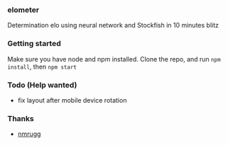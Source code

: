 ### elometer
Determination elo using neural network and Stockfish in 10 minutes blitz

### Getting started
Make sure you have node and npm installed. Clone the repo, and run `npm install`, then `npm start`

### Todo (Help wanted)
- fix layout after mobile device rotation

### Thanks
- <a href="github.com/nmrugg/stockfish.js">nmrugg</a>

